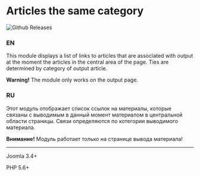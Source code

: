# Articles the same category

![Github Releases](https://img.shields.io/github/downloads/AlekVolsk/mod_cat_items/latest/total.svg)

### EN

This module displays a list of links to articles that are associated with output at the moment the articles in the central area of the page. Ties are determined by category of output article.

**Warning!** The module only works on the output page.

### RU

Этот модуль отображает список ссылок на материалы, которые связаны с выводимым в данный момент материалом в центральной области страницы. Связи определяются по котегории выводимого материала.

**Внимание!** Модуль работает только на странице вывода материала!

---

Joomla 3.4+

PHP 5.6+
